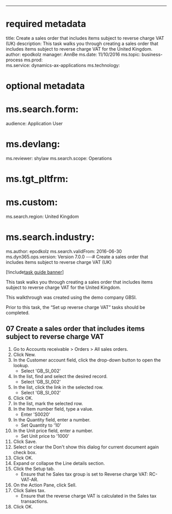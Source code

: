 --- 
# required metadata 
 
title: Create a sales order that includes items subject to reverse charge VAT (UK)
description: This task walks you through creating a sales order that includes items subject to reverse charge VAT for the United Kingdom. 
author: epodkolz
manager: AnnBe 
ms.date: 11/10/2016
ms.topic: business-process 
ms.prod:  
ms.service: dynamics-ax-applications 
ms.technology:  
 
# optional metadata 
 
# ms.search.form:   
audience: Application User 
# ms.devlang:  
ms.reviewer: shylaw
ms.search.scope: Operations 
# ms.tgt_pltfrm:  
# ms.custom:  
ms.search.region: United Kingdom
# ms.search.industry: 
ms.author: epodkolz
ms.search.validFrom: 2016-06-30 
ms.dyn365.ops.version: Version 7.0.0 
---# Create a sales order that includes items subject to reverse charge VAT (UK)

[!include[task guide banner](../../includes/task-guide-banner.md)]

This task walks you through creating a sales order that includes items subject to reverse charge VAT for the United Kingdom. 
This walkthrough was created using the demo company GBSI.
Prior to this task, the “Set up reverse charge VAT” tasks should be completed.


## 07 Create a sales order that includes items subject to reverse charge VAT
1. Go to Accounts receivable > Orders > All sales orders.
2. Click New.
3. In the Customer account field, click the drop-down button to open the lookup.
    * Select 'GB_SI_002'  
4. In the list, find and select the desired record.
    * Select 'GB_SI_002'  
5. In the list, click the link in the selected row.
    * Select 'GB_SI_002'  
6. Click OK.
7. In the list, mark the selected row.
8. In the Item number field, type a value.
    * Enter 'S0020'  
9. In the Quantity field, enter a number.
    * Set Quantity to '10'  
10. In the Unit price field, enter a number.
    * Set Unit price to '1000'  
11. Click Save.
12. Select or clear the Don't show this dialog for current document again check box.
13. Click OK.
14. Expand or collapse the Line details section.
15. Click the Setup tab.
    * Ensure that he Sales tax group is set to Reverse charge VAT: RC-VAT-AR.  
16. On the Action Pane, click Sell.
17. Click Sales tax.
    * Ensure that the reverse charge VAT is calculated in the Sales tax transactions.  
18. Click OK.

